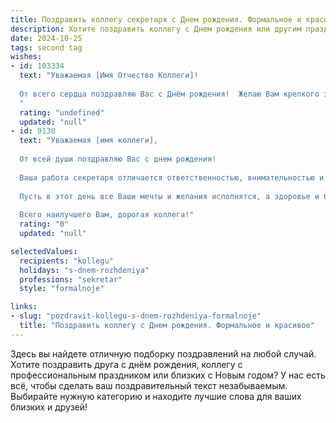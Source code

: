 ```yaml
---
title: Поздравить коллегу секретаря c Днем рождения. Формальное и красивое
description: Хотите поздравить коллегу c Днем рождения или другим праздником? Наш ИИ создаст незабываемое поздравление, а вы обязательно выделитесь среди других.  
date: 2024-10-25
tags: second tag
wishes:
- id: 103334
  text: "Уважаемая [Имя Отчество Коллеги]!
  
  От всего сердца поздравляю Вас с Днём рождения!  Желаю Вам крепкого здоровья,  неиссякаемой энергии,  успехов в Вашей ответственной и важной работе секретаря,  а также  радости,  благополучия и всего самого наилучшего в жизни.
  "
  rating: "undefined"
  updated: "null"
- id: 9130
  text: "Уважаемая [имя коллеги],
  
  От всей души поздравляю Вас с днем рождения!
  
  Ваша работа секретаря отличается ответственностью, внимательностью и профессионализмом. Вы всегда находите правильные слова и с легкостью решаете самые сложные задачи. Ваша поддержка и помощь неоценимы для нашей команды.
  
  Пусть в этот день все Ваши мечты и желания исполнятся, а здоровье и благополучие всегда будут Вашими верными спутниками. Желаю Вам успехов в карьере, счастья в личной жизни и неиссякаемого оптимизма.
  
  Всего наилучшего Вам, дорогая коллега!"
  rating: "0"
  updated: "null"

selectedValues:
  recipients: "kollegu"
  holidays: "s-dnem-rozhdeniya"
  professions: "sekretar"
  style: "formalnoje"

links:
- slug: "pozdravit-kollegu-s-dnem-rozhdeniya-formalnoje"
  title: "Поздравить коллегу c Днем рождения. Формальное и красивое"
---
```


Здесь вы найдете отличную подборку поздравлений на любой случай. 
Хотите поздравить друга с днём рождения, коллегу с профессиональным праздником или близких с Новым годом? У нас есть всё, чтобы сделать ваш поздравительный текст незабываемым. Выбирайте нужную категорию и находите лучшие слова для ваших близких и друзей!
